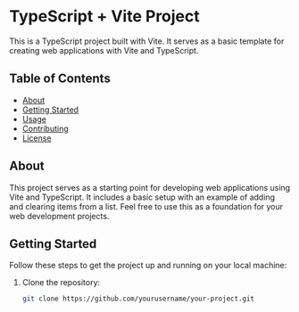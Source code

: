 # TypeScript + Vite Project

This is a TypeScript project built with Vite. It serves as a basic template for creating web applications with Vite and TypeScript.

## Table of Contents

- [About](#about)
- [Getting Started](#getting-started)
- [Usage](#usage)
- [Contributing](#contributing)
- [License](#license)

## About

This project serves as a starting point for developing web applications using Vite and TypeScript. It includes a basic setup with an example of adding and clearing items from a list. Feel free to use this as a foundation for your web development projects.

## Getting Started

Follow these steps to get the project up and running on your local machine:

1. Clone the repository:

   ```bash
   git clone https://github.com/yourusername/your-project.git
